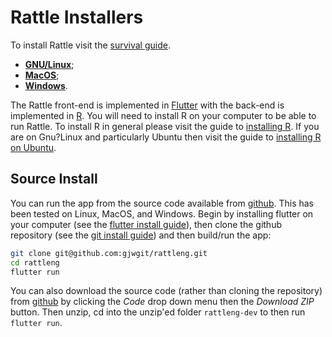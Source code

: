 # Rattle Installers

To install Rattle visit the [survival guide](https://survivor.togaware.com/datascience/installing-rattle.html).

- [**GNU/Linux**](https://survivor.togaware.com/datascience/installing-rattle-on-linux.html);
- [**MacOS**](https://survivor.togaware.com/datascience/installing-rattle-on-macos.html);
- [**Windows**](https://survivor.togaware.com/datascience/installing-rattle-on-windows.html).

The Rattle front-end is implemented in [Flutter](https://flutter.dev/)
with the back-end is implemented in [R](https://r-project.org/). You
will need to install R on your computer to be able to run Rattle. To
install R in general please visit the guide to [installing
R](https://survivor.togaware.com/datascience/installing-r.html). If
you are on Gnu?Linux and particularly Ubuntu then visit the guide to
[installing R on
Ubuntu](https://survivor.togaware.com/datascience/installing-r-with-cran-on-ubuntu.html).

## Source Install

You can run the app from the source code available from
[github](https://github.com/gjwgit/rattleng). This has been tested on
Linux, MacOS, and Windows. Begin by installing flutter on your
computer (see the [flutter install
guide](https://docs.flutter.dev/get-started/install)), then clone the
github repository (see the [git install
guide](https://git-scm.com/book/en/v2/Getting-Started-Installing-Git))
and then build/run the app:

```bash
git clone git@github.com:gjwgit/rattleng.git
cd rattleng
flutter run
```

You can also download the source code (rather than cloning the
repository) from [github](https://github.com/gjwgit/rattleng) by
clicking the _Code_ drop down menu then the _Download ZIP_
button. Then unzip, cd into the unzip'ed folder `rattleng-dev` to
then run `flutter run`.
